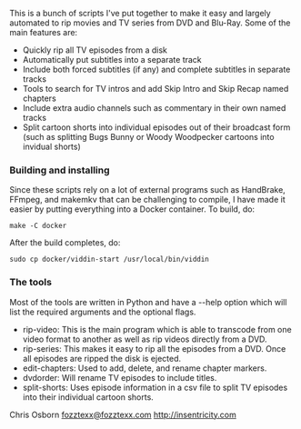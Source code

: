 This is a bunch of scripts I've put together to make it easy and largely automated to rip movies and TV series from DVD and Blu-Ray. Some of the main features are:

* Quickly rip all TV episodes from a disk
* Automatically put subtitles into a separate track
* Include both forced subtitles (if any) and complete subtitles in separate tracks
* Tools to search for TV intros and add Skip Intro and Skip Recap named chapters
* Include extra audio channels such as commentary in their own named tracks
* Split cartoon shorts into individual episodes out of their broadcast form (such as splitting Bugs Bunny or Woody Woodpecker cartoons into invidual shorts)

### Building and installing

Since these scripts rely on a lot of external programs such as HandBrake, FFmpeg, and makemkv that can be challenging to compile, I have made it easier by putting everything into a Docker container. To build, do:

    make -C docker

After the build completes, do:

    sudo cp docker/viddin-start /usr/local/bin/viddin

### The tools

Most of the tools are written in Python and have a --help option which will list the required arguments and the optional flags.

* rip-video: This is the main program which is able to transcode from one video format to another as well as rip videos directly from a DVD.
* rip-series: This makes it easy to rip all the episodes from a DVD. Once all episodes are ripped the disk is ejected.
* edit-chapters: Used to add, delete, and rename chapter markers.
* dvdorder: Will rename TV episodes to include titles.
* split-shorts: Uses episode information in a csv file to split TV episodes into their individual cartoon shorts.

Chris Osborn
<fozztexx@fozztexx.com>
http://insentricity.com
